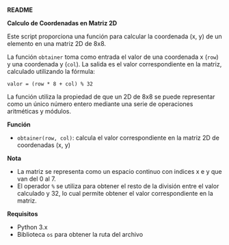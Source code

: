 **README**

**Calculo de Coordenadas en Matriz 2D**

Este script proporciona una función para calcular la coordenada (x, y) de 
un elemento en una matriz 2D de 8x8.

La función `obtainer` toma como entrada el valor de una coordenada x 
(`row`) y una coordenada y (`col`). La salida es el valor correspondiente 
en la matriz, calculado utilizando la fórmula:

`valor = (row * 8 + col) % 32`

La función utiliza la propiedad de que un 2D de 8x8 se puede representar 
como un único número entero mediante una serie de operaciones aritméticas 
y módulos.

**Función**

* `obtainer(row, col)`: calcula el valor correspondiente en la matriz 2D 
de coordenadas (x, y)


**Nota**

* La matriz se representa como un espacio continuo con indices x e y que 
van del 0 al 7.
* El operador `%` se utiliza para obtener el resto de la división entre el 
valor calculado y 32, lo cual permite obtener el valor correspondiente en 
la matriz.

**Requisitos**

* Python 3.x
* Biblioteca `os` para obtener la ruta del archivo
